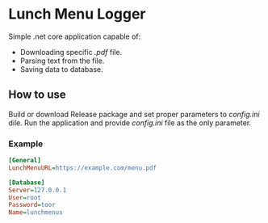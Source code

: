# Lunch Menu Logger

Simple .net core application capable of:
- Downloading specific *.pdf* file.
- Parsing text from the file.
- Saving data to database.

## How to use ##
Build or download Release package and set proper parameters to *config.ini* dile.
Run the application and provide *config.ini* file as the only parameter.

### Example ###
```ini
[General]
LunchMenuURL=https://example.com/menu.pdf

[Database]
Server=127.0.0.1
User=root
Password=toor
Name=lunchmenus
```

